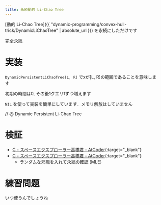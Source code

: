 ```yaml
---
title: 永続動的 Li-Chao Tree
---
```


[動的 Li-Chao Tree]({{ "dynamic-programming/convex-hull-trick/DynamicLiChaoTree" | absolute_url }}) を永続にしただけです

完全永続

# 実装

`DynamicPersistentLiChaoTree(L, R)` でxが\[L, R\)の範囲であることを意味します

初期の時間は0, その後1クエリ1ずつ増えます

`NIL` を使って実装を簡単にしています．メモリ解放はしていません

// @ Dynamic Persistent Li-Chao Tree

# 検証

* [C - スペースエクスプローラー高橋君 - AtCoder](https://beta.atcoder.jp/contests/colopl2018-final-open/submissions/3599893){:target="_blank"}<!--_-->
* [C - スペースエクスプローラー高橋君 - AtCoder](https://beta.atcoder.jp/contests/colopl2018-final-open/submissions/3599901){:target="_blank"}<!--_-->
  * ランダムな邪魔を入れて永続の確認 (MLE)

# 練習問題

いつ使うんでしょうね

